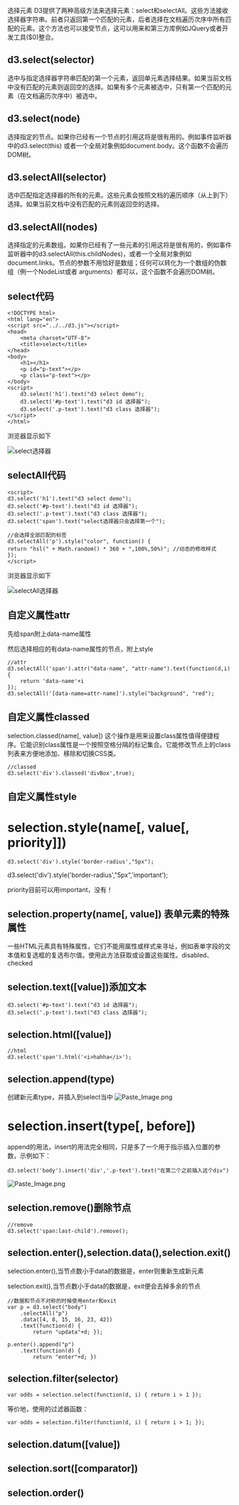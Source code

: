 选择元素
D3提供了两种高级方法来选择元素：select和selectAll。这些方法接收选择器字符串。前者只返回第一个匹配的元素，后者选择在文档遍历次序中所有匹配的元素。这个方法也可以接受节点，这可以用来和第三方库例如JQuery或者开发工具($0)整合。

## d3.select(selector)

选中与指定选择器字符串匹配的第一个元素，返回单元素选择结果。如果当前文档中没有匹配的元素则返回空的选择。如果有多个元素被选中，只有第一个匹配的元素（在文档遍历次序中）被选中。

## d3.select(node)

选择指定的节点。如果你已经有一个节点的引用这将是很有用的。例如事件监听器中的d3.select(this) 或者一个全局对象例如document.body。这个函数不会遍历DOM树。

## d3.selectAll(selector)

选中匹配指定选择器的所有的元素。这些元素会按照文档的遍历顺序（从上到下）选择。如果当前文档中没有匹配的元素则返回空的选择。

## d3.selectAll(nodes)

选择指定的元素数组。如果你已经有了一些元素的引用这将是很有用的，例如事件监听器中的d3.selectAll(this.childNodes)，或者一个全局对象例如document.links。节点的参数不用恰好是数组；任何可以转化为一个数组的伪数组（例一个NodeList或者 arguments）都可以，这个函数不会遍历DOM树。

## select代码
```
<!DOCTYPE html>
<html lang="en">
<script src="../../d3.js"></script>
<head>
    <meta charset="UTF-8">
    <title>select</title>
</head>
<body>
    <h1></h1>
    <p id="p-text"></p>
    <p class="p-text"></p>
</body>
<script>
    d3.select('h1').text("d3 select demo");
    d3.select('#p-text').text("d3 id 选择器");
    d3.select('.p-text').text("d3 class 选择器");
</script>
</html>
```
浏览器显示如下

![select选择器](http://upload-images.jianshu.io/upload_images/2604175-ca4bcbaa76bc90ed.png?imageMogr2/auto-orient/strip%7CimageView2/2/w/1240)


## selectAll代码

```
<script>
d3.select('h1').text("d3 select demo");
d3.select('#p-text').text("d3 id 选择器");
d3.select('.p-text').text("d3 class 选择器");
d3.select('span').text("select选择器只会选择第一个");

//会选择全部匹配的标签
d3.selectAll('p').style("color", function() {
return "hsl(" + Math.random() * 360 + ",100%,50%)"; //动态的修改样式
});
</script>
```
浏览器显示如下

![selectAll选择器](http://upload-images.jianshu.io/upload_images/2604175-99ba1eba673a08fd.png?imageMogr2/auto-orient/strip%7CimageView2/2/w/1240)

## 自定义属性attr

先给span附上data-name属性

然后选择相应的有data-name属性的节点，附上style
```
//attr
d3.selectAll('span').attr("data-name", "attr-name").text(function(d,i){
    return 'data-name'+i
});
d3.selectAll('[data-name=attr-name]').style("background", "red");
```

## 自定义属性classed

selection.classed(name[, value])
这个操作是用来设置class属性值得便捷程序。它能识别class属性是一个按照空格分隔的标记集合。它能修改节点上的class列表来方便地添加、移除和切换CSS类。
```
//classed
d3.select('div').classed('divBox',true);
```

## 自定义属性style

# selection.style(name[, value[, priority]])
```
d3.select('div').style('border-radius',"5px");
```
d3.select('div').style('border-radius',"5px",'important');

priority目前可以用important，没有！

## selection.property(name[, value]) 表单元素的特殊属性

一些HTML元素具有特殊属性，它们不能用属性或样式来寻址，例如表单字段的文本值和复选框的复选布尔值。使用此方法获取或设置这些属性。disabled、checked

## selection.text([value])添加文本

```
d3.select('#p-text').text("d3 id 选择器");
d3.select('.p-text').text("d3 class 选择器");
```

## selection.html([value])

```
//html
d3.select('span').html('<i>hahha</i>');
```

## selection.append(type)

创建新元素type，并插入到select当中
![Paste_Image.png](http://upload-images.jianshu.io/upload_images/2604175-eb381d5849dae5e9.png?imageMogr2/auto-orient/strip%7CimageView2/2/w/1240)

# selection.insert(type[, before])

 append的用法，insert的用法完全相同，只是多了一个用于指示插入位置的参数，示例如下：
 ```
 d3.select('body').insert('div','.p-text').text("在第二个之前插入这个div")
```

![Paste_Image.png](http://upload-images.jianshu.io/upload_images/2604175-93395ae65335ccfe.png?imageMogr2/auto-orient/strip%7CimageView2/2/w/1240)

## selection.remove()删除节点

```
//remove
d3.select('span:last-child').remove();
```
## selection.enter(),selection.data(),selection.exit()

selection.enter(),当节点数小于data的数据是，enter则重新生成新元素

selection.exit(),当节点数小于data的数据是，exit便会去掉多余的节点

```
//数据和节点不对称的时候使用enter和exit
var p = d3.select("body")
    .selectAll("p")
    .data([4, 8, 15, 16, 23, 42])
    .text(function(d) {
        return "updata"+d; });

p.enter().append("p")
    .text(function(d) {
        return "enter"+d; })

```
## selection.filter(selector)

```
var odds = selection.select(function(d, i) { return i > 1 });
```
等价地，使用的过滤器函数：
```
var odds = selection.filter(function(d, i) { return i > 1; });
```

## selection.datum([value])


## selection.sort([comparator])


## selection.order()

